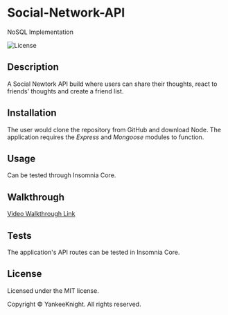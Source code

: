 # Social-Network-API
NoSQL Implementation

![License](https://img.shields.io/badge/license-MIT-blue.svg)

## Description
A Social Newtork API build where users can share their thoughts, react to friends' thoughts and create a friend list. 

## Installation
The user would clone the repository from GitHub and download Node. The application requires the _Express_ and _Mongoose_ modules to function.

## Usage
Can be tested through Insomnia Core.

## Walkthrough
[Video Walkthrough Link](https://drive.google.com/file/d/1MM4QpzImPo9MWZJ_rkspCJR3SbMrVJEJ/view?usp=sharing)

## Tests
The application's API routes can be tested in Insomnia Core.

## License

Licensed under the MIT license.

Copyright © YankeeKnight. All rights reserved.
